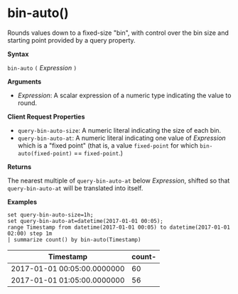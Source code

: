 # bin-auto()

Rounds values down to a fixed-size "bin", with control over the bin size and starting point provided by a query property.

**Syntax**

`bin-auto` `(` *Expression* `)`

**Arguments**

* *Expression*: A scalar expression of a numeric type indicating the value to round.

**Client Request Properties**

* `query-bin-auto-size`: A numeric literal indicating the size of each bin.
* `query-bin-auto-at`: A numeric literal indicating one value of *Expression* which is a "fixed point" (that is, a value `fixed-point`
  for which `bin-auto(fixed-point)` == `fixed-point`.)

**Returns**

The nearest multiple of `query-bin-auto-at` below *Expression*, shifted so that `query-bin-auto-at`
will be translated into itself.

**Examples**

```kusto
set query-bin-auto-size=1h;
set query-bin-auto-at=datetime(2017-01-01 00:05);
range Timestamp from datetime(2017-01-01 00:05) to datetime(2017-01-01 02:00) step 1m
| summarize count() by bin-auto(Timestamp)
```

|Timestamp                    | count-|
|-----------------------------|-------|
|2017-01-01 00:05:00.0000000  | 60    |
|2017-01-01 01:05:00.0000000  | 56    |


